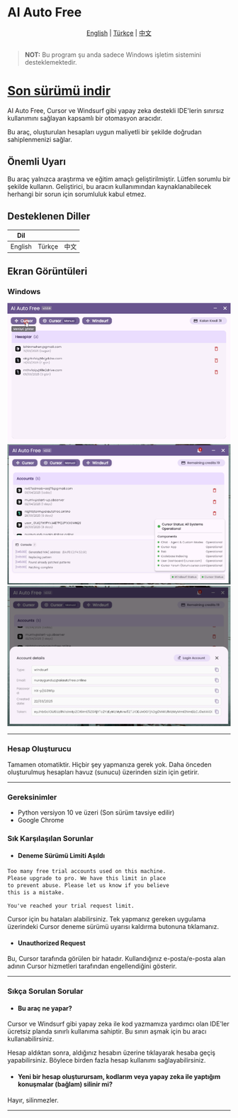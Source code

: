 # AI Auto Free

<div align="center">
  <a href="README.md">English</a> |
  <a href="README.tr.md">Türkçe</a> |
  <a href="README.cn.md">中文</a>
</div>

<br>

> **NOT:** Bu program şu anda sadece Windows işletim sistemini desteklemektedir.

# [Son sürümü indir](https://github.com/kodu67/ai-auto-free/releases/latest)

AI Auto Free, Cursor ve Windsurf gibi yapay zeka destekli IDE'lerin sınırsız kullanımını sağlayan kapsamlı bir otomasyon aracıdır.

Bu araç, oluşturulan hesapları uygun maliyetli bir şekilde doğrudan sahiplenmenizi sağlar.

## Önemli Uyarı
Bu araç yalnızca araştırma ve eğitim amaçlı geliştirilmiştir. Lütfen sorumlu bir şekilde kullanın. Geliştirici, bu aracın kullanımından kaynaklanabilecek herhangi bir sorun için sorumluluk kabul etmez.

## Desteklenen Diller

| Dil |  |  |
|----------|----------|----------|
| English  | Türkçe  | 中文 |

## Ekran Görüntüleri

### Windows
![AI Free](screenshots/tr.gif)
![Res1](screenshots/r1.png)
![Res1](screenshots/r2.png)
___
### Hesap Oluşturucu
Tamamen otomatiktir. Hiçbir şey yapmanıza gerek yok. Daha önceden oluşturulmuş hesapları havuz (sunucu) üzerinden sizin için getirir.
___

### Gereksinimler
- Python versiyon 10 ve üzeri (Son sürüm tavsiye edilir)
- Google Chrome

### Sık Karşılaşılan Sorunlar

- #### Deneme Sürümü Limiti Aşıldı
```text
Too many free trial accounts used on this machine.
Please upgrade to pro. We have this limit in place
to prevent abuse. Please let us know if you believe
this is a mistake.
```

```text
You've reached your trial request limit.
```
Cursor için bu hataları alabilirsiniz. Tek yapmanız gereken uygulama üzerindeki Cursor deneme sürümü uyarısı kaldırma butonuna tıklamanız.

- #### Unauthorized Request
Bu, Cursor tarafında görülen bir hatadır. Kullandığınız e-posta/e-posta alan adının Cursor hizmetleri tarafından engellendiğini gösterir.

___
### Sıkça Sorulan Sorular
- #### Bu araç ne yapar?
Cursor ve Windsurf gibi yapay zeka ile kod yazmamıza yardımcı olan IDE'ler ücretsiz planda sınırlı kullanıma sahiptir. Bu sınırı aşmak için bu aracı kullanabilirsiniz.

Hesap aldıktan sonra, aldığınız hesabın üzerine tıklayarak hesaba geçiş yapabilirsiniz. Böylece birden fazla hesap kullanımı sağlayabilirsiniz.

- #### Yeni bir hesap oluşturursam, kodlarım veya yapay zeka ile yaptığım konuşmalar (bağlam) silinir mi?
Hayır, silinmezler.
___
